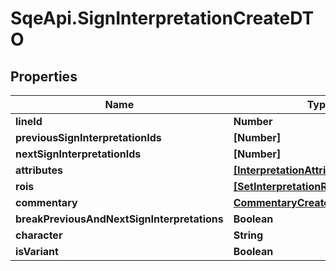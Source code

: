 # SqeApi.SignInterpretationCreateDTO

## Properties

Name | Type | Description | Notes
------------ | ------------- | ------------- | -------------
**lineId** | **Number** |  | [optional] 
**previousSignInterpretationIds** | **[Number]** |  | [optional] 
**nextSignInterpretationIds** | **[Number]** |  | [optional] 
**attributes** | [**[InterpretationAttributeCreateDTO]**](InterpretationAttributeCreateDTO.md) |  | 
**rois** | [**[SetInterpretationRoiDTO]**](SetInterpretationRoiDTO.md) |  | 
**commentary** | [**CommentaryCreateDTO**](CommentaryCreateDTO.md) |  | [optional] 
**breakPreviousAndNextSignInterpretations** | **Boolean** |  | [optional] 
**character** | **String** |  | [optional] 
**isVariant** | **Boolean** |  | 



